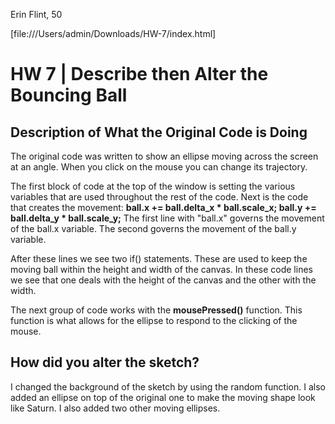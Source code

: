 Erin Flint, 50

[file:///Users/admin/Downloads/HW-7/index.html]


# HW 7 | Describe then Alter the Bouncing Ball

## Description of What the Original Code is Doing

The original code was written to show an ellipse moving across the screen at an angle. When you click on the mouse you can change its trajectory.

The first block of code at the top of the window is setting the various variables that are used throughout the rest of the code.
Next is the code that creates the movement:
**ball.x += ball.delta_x * ball.scale_x;
ball.y += ball.delta_y * ball.scale_y;**
The first line with "ball.x" governs the movement of the ball.x variable.
The second governs the movement of the ball.y variable.

After these lines we see two if() statements. These are used to keep the moving ball within the height and width of the canvas. In these code lines we see that one deals with the height of the canvas and the other with the width.

The next group of code works with the **mousePressed()** function. This function is what allows for the ellipse to respond to the clicking of the mouse.

## How did you alter the sketch?

I changed the background of the sketch by using the random function. I also added an ellipse on top of the original one to make the moving shape look like Saturn. I also added two other moving ellipses.

